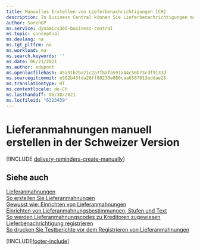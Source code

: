 ```yaml
---
title: Manuelles Erstellen von Lieferbenachrichtigungen [CH]
description: In Business Central können Sie Lieferbenachrichtigungen manuell erstellen, wenn eine Bestellung nicht wie erwartet geliefert wurde.
author: SorenGP
ms.service: dynamics365-business-central
ms.topic: conceptual
ms.devlang: na
ms.tgt_pltfrm: na
ms.workload: na
ms.search.keywords: ''
ms.date: 06/21/2021
ms.author: edupont
ms.openlocfilehash: 45a91b7ba21c2a7f8afa591a44c50b73cdf9133d
ms.sourcegitcommit: e562b45fda20ff88230e086caa6587913eddae26
ms.translationtype: HT
ms.contentlocale: de-CH
ms.lasthandoff: 06/30/2021
ms.locfileid: "6323439"
---
```

# <a name="create-delivery-reminders-manually-in-the-swiss-version"></a>Lieferanmahnungen manuell erstellen in der Schweizer Version

[!INCLUDE [delivery-reminders-create-manually](../includes/ATCHDE/delivery-reminders-create-manually.md)]

## <a name="see-also"></a>Siehe auch

[Lieferanmahnungen](delivery-reminders.md)  
[So erstellen Sie Lieferanmahnungen](how-to-generate-delivery-reminders.md)  
[Gewusst wie: Einrichten von Lieferanmahnungen](how-to-set-up-delivery-reminders.md)  
[Einrichten von Lieferanmahnungsbestimmungen, Stufen und Text](how-to-set-up-delivery-reminder-terms-levels-and-text.md)  
[So werden Lieferanmahnungscodes zu Kreditoren zugewiesen](how-to-assign-delivery-reminder-codes-to-vendors.md)  
[Lieferbenachrichtigung registrieren](how-to-issue-delivery-reminders.md)  
[So drucken Sie Testberichte vor dem Registrieren von Lieferanmahnungen](how-to-print-test-reports-for-delivery-reminders.md)  


[!INCLUDE[footer-include](../../includes/footer-banner.md)]